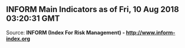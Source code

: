 ## INFORM Main Indicators as of Fri, 10 Aug 2018 03:20:31 GMT

Source: **INFORM (Index For Risk Management) - http://www.inform-index.org**